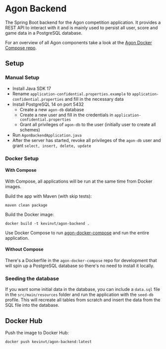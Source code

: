 # Agon Backend

The Spring Boot backend for the Agon competition application. It provides a REST API to interact with it and is mainly
used to persist all user, score and game data in a PostgreSQL database.

For an overview of all Agon components take a look at
the [Agon Docker Compose repo](https://github.com/KevinVanthuyne/agon-docker-compose).

## Setup

### Manual Setup

- Install Java SDK 17
- Rename `application-confidential.properties.example` to `application-confidential.properties` and fill in the
  necessary data
- Install PostgreSQL 14 on port 5432
    - Create a new `agon-db` database
    - Create a new user and fill in the credentials in `application-confidential.properties`
    - Grant all privileges of `agon-db` to the user (initially user to create all schemes)
- Run `AgonBackendApplication.java`
- After the server has started, revoke all privileges of the `agon-db` user and grant `select, insert, delete, update`

### Docker Setup

#### With Compose

With Compose, all applications will be run at the same time from Docker images.

Build the app with Maven (with skip tests):

```
maven clean package
```

Build the Docker image:

```
docker build -t kevinvt/agon-backend .
```

Use Docker Compose to run [agon-docker-compose](https://github.com/KevinVanthuyne/agon-docker-compose) and run the
entire application.

#### Without Compose

There's a Dockerfile in the `agon-docker-compose` repo for development that will spin up a PostgreSQL database so
there's no need to install it locally.

### Seeding the database

If you want some initial data in the database, you can include a `data.sql` file in the `src/main/resources` folder and
run the application with the `seed-db` profile. This will recreate all tables from scratch and insert the data from the
SQL file into the database.

## Docker Hub

Push the image to Docker Hub:

```
docker push kevinvt/agon-backend:latest
```
